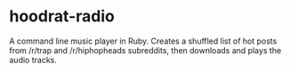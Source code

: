 hoodrat-radio
=============

A command line music player in Ruby. Creates a shuffled list of hot posts from /r/trap and /r/hiphopheads subreddits, then downloads and plays the audio tracks.

